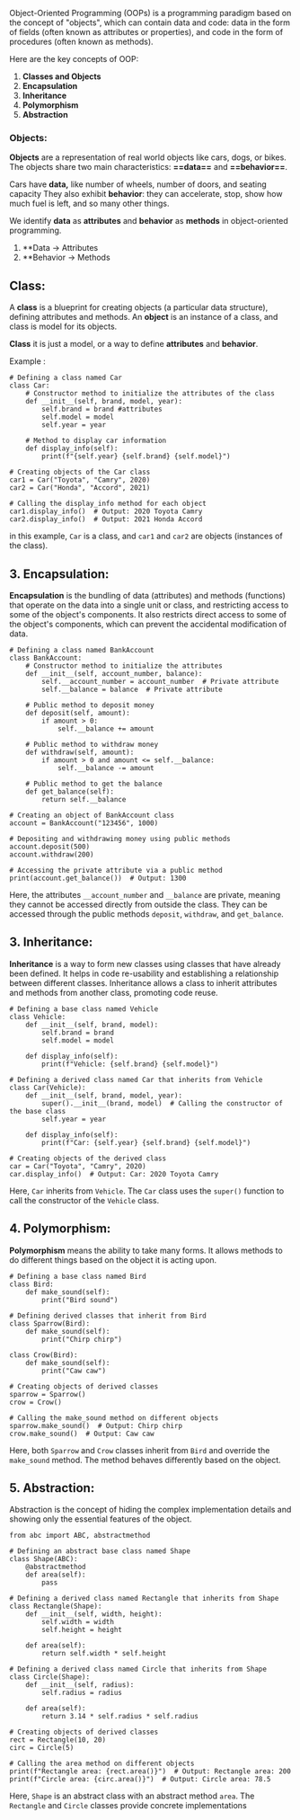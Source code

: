 Object-Oriented Programming (OOPs) is a programming paradigm based on the concept of "objects", which can contain data and code: data in the form of fields (often known as attributes or properties), and code in the form of procedures (often known as methods).

Here are the key concepts of OOP:

1. **Classes and Objects**
2. **Encapsulation**
3. **Inheritance**
4. **Polymorphism**
5. **Abstraction**


### **Objects**:


**Objects** are a representation of real world objects like cars, dogs, or bikes. The objects share two main characteristics: **==data==** and **==behavior==**.

Cars have **data,** like number of wheels, number of doors, and seating capacity They also exhibit **behavior**: they can accelerate, stop, show how much fuel is left, and so many other things.

We identify **data** as **attributes** and **behavior** as **methods** in object-oriented programming. 

1. **Data → Attributes 
2. **Behavior → Methods

## Class:

A **class** is a blueprint for creating objects (a particular data structure), defining attributes and methods. An **object** is an instance of a class, and class is model for its objects.

**Class** it is just a model, or a way to define **attributes** and **behavior**.

Example :
```
# Defining a class named Car
class Car:
    # Constructor method to initialize the attributes of the class
    def __init__(self, brand, model, year):
        self.brand = brand #attributes
        self.model = model
        self.year = year
    
    # Method to display car information
    def display_info(self):
        print(f"{self.year} {self.brand} {self.model}")

# Creating objects of the Car class
car1 = Car("Toyota", "Camry", 2020)
car2 = Car("Honda", "Accord", 2021)

# Calling the display_info method for each object
car1.display_info()  # Output: 2020 Toyota Camry
car2.display_info()  # Output: 2021 Honda Accord
```

in this example, `Car` is a class, and `car1` and `car2` are objects (instances of the class).

## 3. Encapsulation:

**Encapsulation** is the bundling of data (attributes) and methods (functions) that operate on the data into a single unit or class, and restricting access to some of the object's components. It also restricts direct access to some of the object's components, which can prevent the accidental modification of data.

```
# Defining a class named BankAccount
class BankAccount:
    # Constructor method to initialize the attributes
    def __init__(self, account_number, balance):
        self.__account_number = account_number  # Private attribute
        self.__balance = balance  # Private attribute
    
    # Public method to deposit money
    def deposit(self, amount):
        if amount > 0:
            self.__balance += amount
    
    # Public method to withdraw money
    def withdraw(self, amount):
        if amount > 0 and amount <= self.__balance:
            self.__balance -= amount
    
    # Public method to get the balance
    def get_balance(self):
        return self.__balance

# Creating an object of BankAccount class
account = BankAccount("123456", 1000)

# Depositing and withdrawing money using public methods
account.deposit(500)
account.withdraw(200)

# Accessing the private attribute via a public method
print(account.get_balance())  # Output: 1300
```

Here, the attributes `__account_number` and `__balance` are private, meaning they cannot be accessed directly from outside the class. They can be accessed through the public methods `deposit`, `withdraw`, and `get_balance`.

## 3. Inheritance:

**Inheritance** is a way to form new classes using classes that have already been defined. It helps in code re-usability and establishing a relationship between different classes. Inheritance allows a class to inherit attributes and methods from another class, promoting code reuse.

```
# Defining a base class named Vehicle
class Vehicle:
    def __init__(self, brand, model):
        self.brand = brand
        self.model = model
    
    def display_info(self):
        print(f"Vehicle: {self.brand} {self.model}")

# Defining a derived class named Car that inherits from Vehicle
class Car(Vehicle):
    def __init__(self, brand, model, year):
        super().__init__(brand, model)  # Calling the constructor of the base class
        self.year = year
    
    def display_info(self):
        print(f"Car: {self.year} {self.brand} {self.model}")

# Creating objects of the derived class
car = Car("Toyota", "Camry", 2020)
car.display_info()  # Output: Car: 2020 Toyota Camry

```

Here, `Car` inherits from `Vehicle`. The `Car` class uses the `super()` function to call the constructor of the `Vehicle` class.


## 4. Polymorphism:

**Polymorphism** means the ability to take many forms. It allows methods to do different things based on the object it is acting upon.

```
# Defining a base class named Bird
class Bird:
    def make_sound(self):
        print("Bird sound")

# Defining derived classes that inherit from Bird
class Sparrow(Bird):
    def make_sound(self):
        print("Chirp chirp")

class Crow(Bird):
    def make_sound(self):
        print("Caw caw")

# Creating objects of derived classes
sparrow = Sparrow()
crow = Crow()

# Calling the make_sound method on different objects
sparrow.make_sound()  # Output: Chirp chirp
crow.make_sound()  # Output: Caw caw

```

Here, both `Sparrow` and `Crow` classes inherit from `Bird` and override the `make_sound` method. The method behaves differently based on the object.




## 5. Abstraction:

Abstraction is the concept of hiding the complex implementation details and showing only the essential features of the object.

```
from abc import ABC, abstractmethod

# Defining an abstract base class named Shape
class Shape(ABC):
    @abstractmethod
    def area(self):
        pass

# Defining a derived class named Rectangle that inherits from Shape
class Rectangle(Shape):
    def __init__(self, width, height):
        self.width = width
        self.height = height
    
    def area(self):
        return self.width * self.height

# Defining a derived class named Circle that inherits from Shape
class Circle(Shape):
    def __init__(self, radius):
        self.radius = radius
    
    def area(self):
        return 3.14 * self.radius * self.radius

# Creating objects of derived classes
rect = Rectangle(10, 20)
circ = Circle(5)

# Calling the area method on different objects
print(f"Rectangle area: {rect.area()}")  # Output: Rectangle area: 200
print(f"Circle area: {circ.area()}")  # Output: Circle area: 78.5

```

Here, `Shape` is an abstract class with an abstract method `area`. The `Rectangle` and `Circle` classes provide concrete implementations

